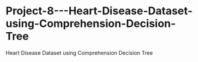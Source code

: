 # Project-8---Heart-Disease-Dataset-using-Comprehension-Decision-Tree
Heart Disease Dataset using Comprehension Decision Tree
